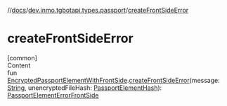 //[docs](../../index.md)/[dev.inmo.tgbotapi.types.passport](index.md)/[createFrontSideError](create-front-side-error.md)



# createFrontSideError  
[common]  
Content  
fun [EncryptedPassportElementWithFrontSide](../dev.inmo.tgbotapi.types.passport.encrypted.abstracts/-encrypted-passport-element-with-front-side/index.md).[createFrontSideError](create-front-side-error.md)(message: [String](https://kotlinlang.org/api/latest/jvm/stdlib/kotlin/-string/index.html), unencryptedFileHash: [PassportElementHash](../dev.inmo.tgbotapi.types.passport.encrypted.abstracts/index.md#%5Bdev.inmo.tgbotapi.types.passport.encrypted.abstracts%2FPassportElementHash%2F%2F%2FPointingToDeclaration%2F%5D%2FClasslikes%2F625018081)): [PassportElementErrorFrontSide](-passport-element-error-front-side/index.md)  



